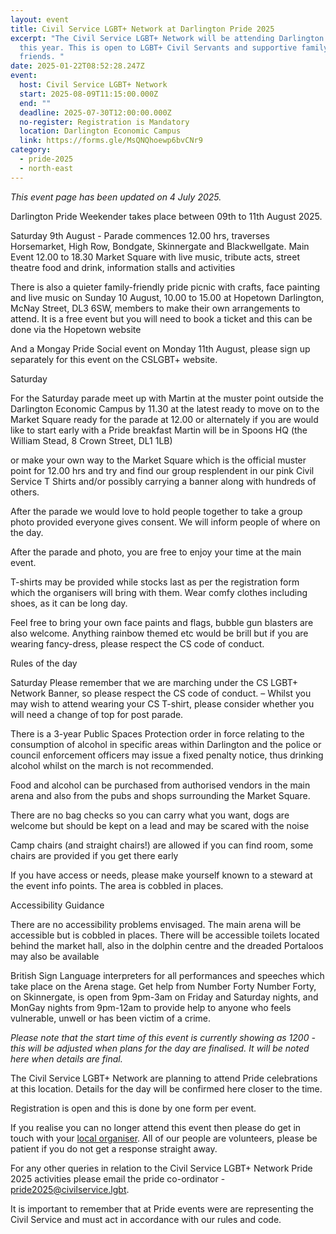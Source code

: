 ```yaml
---
layout: event
title: Civil Service LGBT+ Network at Darlington Pride 2025
excerpt: "The Civil Service LGBT+ Network will be attending Darlington Pride
  this year. This is open to LGBT+ Civil Servants and supportive family and
  friends. "
date: 2025-01-22T08:52:28.247Z
event:
  host: Civil Service LGBT+ Network
  start: 2025-08-09T11:15:00.000Z
  end: ""
  deadline: 2025-07-30T12:00:00.000Z
  no-register: Registration is Mandatory
  location: Darlington Economic Campus
  link: https://forms.gle/MsQNQhoewp6bvCNr9
category:
  - pride-2025
  - north-east
---
```

*T﻿his event page has been updated on 4 July 2025.*

Darlington Pride Weekender takes place between 09th to 11th August 2025.   

Saturday 9th August - Parade commences 12.00 hrs, traverses Horsemarket, High Row, Bondgate, Skinnergate and Blackwellgate.  Main Event 12.00 to 18.30 Market Square with live music, tribute acts, street theatre food and drink, information stalls and activities

There is also a quieter family-friendly pride picnic with crafts, face painting and live music on Sunday 10 August, 10.00 to 15.00 at Hopetown Darlington, McNay Street, DL3 6SW, members to make their own arrangements to attend.  It is a free event but you will need to book a ticket and this can be done via the Hopetown website

And a Mongay Pride Social event on Monday 11th August, please sign up separately for this event on the CSLGBT+ website.

Saturday

For the Saturday parade meet up with Martin at the muster point outside the Darlington Economic Campus by 11.30 at the latest ready to move on to the Market Square ready for the parade at 12.00 or alternately if you are would like to start early with a Pride breakfast Martin will be in Spoons HQ (the William Stead, 8 Crown Street, DL1 1LB) 

or make your own way to the Market Square which is the official muster point for 12.00 hrs and try and find our group resplendent in our pink Civil Service T Shirts and/or possibly carrying a banner along with hundreds of others. 

After the parade we would love to hold people together to take a group photo provided everyone gives consent. We will inform people of where on the day. 

After the parade and photo, you are free to enjoy your time at the main event. 

T-shirts may be provided while stocks last as per the registration form which the organisers will bring with them.  Wear comfy clothes including shoes, as it can be long day.  

Feel free to bring your own face paints and flags, bubble gun blasters are also welcome. Anything rainbow themed etc would be brill but if you are wearing fancy-dress, please respect the CS code of conduct. 

Rules of the day

Saturday
Please remember that we are marching under the CS LGBT+ Network Banner, so please respect the CS code of conduct. – Whilst you may wish to attend wearing your CS T-shirt, please consider whether you will need a change of top for post parade. 

There is a 3-year Public Spaces Protection order in force relating to the consumption of alcohol in specific areas within Darlington and the police or council enforcement officers may issue a fixed penalty notice, thus drinking alcohol whilst on the march is not recommended. 

Food and alcohol can be purchased from authorised vendors in the main arena and also from the pubs and shops surrounding the Market Square.

There are no bag checks so you can carry what you want, dogs are welcome but should be kept on a lead and may be scared with the noise

Camp chairs (and straight chairs!) are allowed if you can find room, some chairs are provided if you get there early

If you have access or needs, please make yourself known to a steward at the event info points. The area is cobbled in places.

Accessibility Guidance 

There are no accessibility problems envisaged.  The main arena will be accessible but is cobbled in places.  There will be accessible toilets located behind the market hall, also in the dolphin centre and the dreaded Portaloos may also be available

British Sign Language interpreters for all performances and speeches which take place on the Arena stage. 
Get help from Number Forty
Number Forty, on Skinnergate, is open from 9pm-3am on Friday and Saturday nights, and MonGay nights from 9pm-12am to provide help to anyone who feels vulnerable, unwell or has been victim of a crime.

*P﻿lease note that the start time of this event is currently showing as 1200 - this will be adjusted when plans for the day are finalised. It will be noted here when details are final.*

The Civil Service LGBT+ Network are planning to attend Pride celebrations at this location. Details for the day will be confirmed here closer to the time. 

Registration is open and this is done by one form per event.

I﻿f you realise you can no longer attend this event then please do get in touch with your [local organiser](https://www.civilservice.lgbt/team/). All of our people are volunteers, please be patient if you do not get a response straight away. 

F﻿or any other queries in relation to the Civil Service LGBT+ Network Pride 2025 activities please email the pride co-ordinator - [pride2025@civilservice.lgbt](mailto:pride2025@civilservice.lgbt).

I﻿t is important to remember that at Pride events were are representing the Civil Service and must act in accordance with our rules and code.